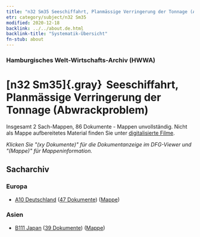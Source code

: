 ```yaml
---
title: "n32 Sm35 Seeschiffahrt, Planmässige Verringerung der Tonnage (Abwrackproblem)"
etr: category/subject/n32 Sm35
modified: 2020-12-18
backlink: ../../about.de.html
backlink-title: "Systematik-Übersicht"
fn-stub: about
---
```


### Hamburgisches Welt-Wirtschafts-Archiv (HWWA)
# [n32 Sm35]{.gray}&#8201; Seeschiffahrt, Planmässige Verringerung der Tonnage (Abwrackproblem)&#160; 




Insgesamt 2 Sach-Mappen, 86 Dokumente - Mappen unvollständig.
Nicht als Mappe aufbereitetes Material finden Sie unter [digitalisierte Filme](/film/h1_sh).

_Klicken Sie "(xy Dokumente)" für die Dokumentanzeige im DFG-Viewer und "(Mappe)" für Mappeninformation._

## Sacharchiv




### Europa

- [A10 Deutschland](../../../geo/about.de.html#A10) (<a href="https://dfg-viewer.de/show/?tx_dlf[id]=https://pm20.zbw.eu/mets/sh/1261xx/126128/1456xx/145615/public.mets.de.xml" target="_blank">47 Dokumente</a>) ([Mappe](http://purl.org/pressemappe20/folder/sh/126128,145615))

### Asien

- [B111 Japan](../../../geo/about.de.html#B111) (<a href="https://dfg-viewer.de/show/?tx_dlf[id]=https://pm20.zbw.eu/mets/sh/1412xx/141272/1456xx/145615/public.mets.de.xml" target="_blank">39 Dokumente</a>) ([Mappe](http://purl.org/pressemappe20/folder/sh/141272,145615))


